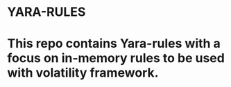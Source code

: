 # YARA-RULES
# This repo contains Yara-rules with a focus on in-memory rules to be used with volatility framework.
